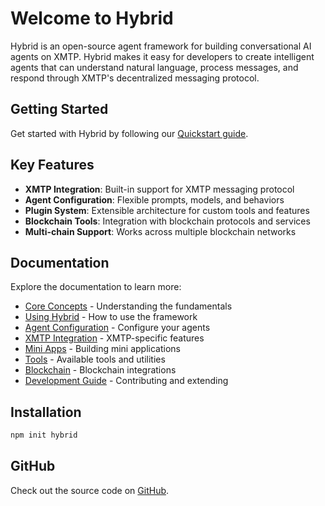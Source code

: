 # Welcome to Hybrid

Hybrid is an open-source agent framework for building conversational AI agents on XMTP. Hybrid makes it easy for developers to create intelligent agents that can understand natural language, process messages, and respond through XMTP's decentralized messaging protocol.

## Getting Started

Get started with Hybrid by following our [Quickstart guide](./quickstart.md).

## Key Features

- **XMTP Integration**: Built-in support for XMTP messaging protocol
- **Agent Configuration**: Flexible prompts, models, and behaviors
- **Plugin System**: Extensible architecture for custom tools and features
- **Blockchain Tools**: Integration with blockchain protocols and services
- **Multi-chain Support**: Works across multiple blockchain networks

## Documentation

Explore the documentation to learn more:

- [Core Concepts](core-concepts.md) - Understanding the fundamentals
- [Using Hybrid](using-hybrid.md) - How to use the framework
- [Agent Configuration](agent-configuration/prompts) - Configure your agents
- [XMTP Integration](xmtp/introduction) - XMTP-specific features
- [Mini Apps](mini-apps) - Building mini applications
- [Tools](tools) - Available tools and utilities
- [Blockchain](blockchain/tools) - Blockchain integrations
- [Development Guide](developing/contributing) - Contributing and extending

## Installation

```bash
npm init hybrid
```

## GitHub

Check out the source code on [GitHub](https://github.com/hybrid-ai/hybrid).
